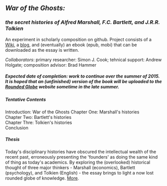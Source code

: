 ## _War of the Ghosts:_ 
### _the secret histories of Alfred Marshall, F.C. Bartlett, and J.R.R. Tolkien_

An experiment in scholarly composition on github. Project consists of a [Wiki](https://github.com/uoou/WarOfTheGhosts/wiki), a [blog](http://uoou.github.io/WarOfTheGhosts), and (eventually) an ebook (epub, mobi) that can be downloaded as the essay is written.

_Collaborators_: primary researcher: Simon J. Cook; tehnical support: Andrew Holgate; composition advisor: Brad Hammer

##### Expected date of completion: work to continue over the summer of 2015. It is hoped that an (unfinished) version of the book will be uploaded to the [Rounded Globe](http://roundedglobe.com/books) website sometime in the late summer.

##### Tentative Contents

Introduction: War of the Ghosts
Chapter One: Marshall's histories  
Chapter Two: Bartlett's histories  
Chapter Thre: Tolkien's histories  
Conclusion

##### Thesis

Today's disciplinary histories have obscured the intellectual wealth of the recent past, erroneously presenting the 'founders' as doing the same kind of thing as today's academics. By exploring the (overlooked) historical thought of three major thinkers - Marshall (economics), Bartlett (psychology), and Tolkien (English) - the essay brings to light a now lost rounded globe of knowledge. [More](http://uoou.github.io/WarOfTheGhosts/thesis/).
